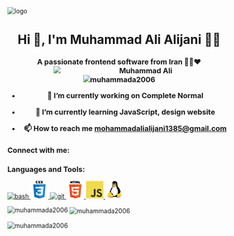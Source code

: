 ![logo](https://encrypted-tbn0.gstatic.com/images?q=tbn:ANd9GcQIt9bhGpm0vLjEy18tP5YjMpvpUsIhPbD0vA&s)
<h1 align="center">Hi 👋, I'm Muhammad Ali Alijani 👨‍💻</h1>
<h3 align="center">A passionate frontend software from Iran 💚🤍❤️

<img align="right" alt="Muhammad Ali" width="400" src="https://camo.githubusercontent.com/2366b34bb903c09617990fb5fff4622f3e941349e846ddb7e73df872a9d21233/68747470733a2f2f63646e2e6472696262626c652e636f6d2f75736572732f3733303730332f73637265656e73686f74732f363538313234332f6176656e746f2e676966">

<p align="lift"> <img src="https://komarev.com/ghpvc/?username=muhammada2006&label=Profile%20views&color=0e75b6&style=flat" alt="muhammada2006" /> </p>

- 🔭 I’m currently working on **Complete Normal**

- 🌱 I’m currently learning **JavaScript, design website**

- 📫 How to reach me **mohammadalialijani1385@gmail.com**

<h3 align="left">Connect with me:</h3>
<p align="left">
</p>

<h3 align="left">Languages and Tools:</h3>
<p align="left"> <a href="https://www.gnu.org/software/bash/" target="_blank" rel="noreferrer"> <img src="https://www.vectorlogo.zone/logos/gnu_bash/gnu_bash-icon.svg" alt="bash" width="40" height="40"/> </a> <a href="https://www.w3schools.com/css/" target="_blank" rel="noreferrer"> <img src="https://raw.githubusercontent.com/devicons/devicon/master/icons/css3/css3-original-wordmark.svg" alt="css3" width="40" height="40"/> </a> <a href="https://git-scm.com/" target="_blank" rel="noreferrer"> <img src="https://www.vectorlogo.zone/logos/git-scm/git-scm-icon.svg" alt="git" width="40" height="40"/> </a> <a href="https://www.w3.org/html/" target="_blank" rel="noreferrer"> <img src="https://raw.githubusercontent.com/devicons/devicon/master/icons/html5/html5-original-wordmark.svg" alt="html5" width="40" height="40"/> </a> <a href="https://developer.mozilla.org/en-US/docs/Web/JavaScript" target="_blank" rel="noreferrer"> <img src="https://raw.githubusercontent.com/devicons/devicon/master/icons/javascript/javascript-original.svg" alt="javascript" width="40" height="40"/> </a> <a href="https://www.linux.org/" target="_blank" rel="noreferrer"> <img src="https://raw.githubusercontent.com/devicons/devicon/master/icons/linux/linux-original.svg" alt="linux" width="40" height="40"/> </a> </p>

<p><img align="left" src="https://github-readme-stats.vercel.app/api/top-langs?username=muhammada2006&show_icons=true&locale=en&layout=compact" alt="muhammada2006" /></p>

<p>&nbsp;<img align="center" src="https://github-readme-stats.vercel.app/api?username=muhammada2006&show_icons=true&locale=en" alt="muhammada2006" /></p>

<p><img align="center" src="https://github-readme-streak-stats.herokuapp.com/?user=muhammada2006&" alt="muhammada2006" /></p>
